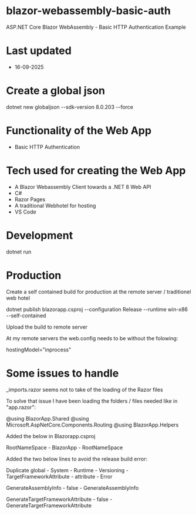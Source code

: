 # blazor-webassembly-basic-auth

ASP.NET Core Blazor WebAssembly - Basic HTTP Authentication Example

# Last updated

- 16-09-2025

# Create a global json

dotnet new globaljson --sdk-version 8.0.203 --force

# Functionality of the Web App

- Basic HTTP Authentication 

# Tech used for creating the Web App

- A Blazor Webassembly Client towards a .NET 8 Web API
- C#
- Razor Pages
- A traditional Webhotel for hosting
- VS Code

# Development

dotnet run

# Production

Create a self contained build for production at the remote server / traditionel web hotel

dotnet publish blazorapp.csproj --configuration Release --runtime win-x86 --self-contained

Upload the build to remote server

At my remote servers the web.config needs to be without the folowing:

hostingModel="inprocess"

# Some issues to handle

_imports.razor seems not to take of the loading of the Razor files

To solve that issue I have been loading the folders / files needed like in "app.razor":

@using BlazorApp.Shared
@using Microsoft.AspNetCore.Components.Routing
@using BlazorApp.Helpers

Added the below in Blazorapp.csproj

RootNameSpace - BlazorApp - RootNameSpace

Added the two below lines to avoid the release build error:

Duplicate global - System - Runtime - Versioning - TargetFrameworkAttribute - attribute - Error

GenerateAssemblyInfo - false - GenerateAssemblyInfo

GenerateTargetFrameworkAttribute - false - GenerateTargetFrameworkAttribute


